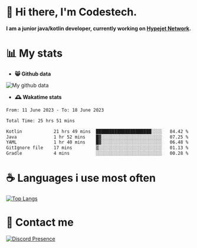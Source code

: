 # 👋 Hi there, I'm Codestech.
**I am a junior java/kotlin developer, currently working on [Hypejet Network](https://github.com/Hypejet).**

# 📊 My stats
- **😸 Github data**

![My github data](https://github-readme-stats.vercel.app/api?username=Codestech1&count_private=true&include_all_commits=true&theme=codeSTACKr)

- **🕰️ Wakatime stats**
<!--START_SECTION:waka-->

```txt
From: 11 June 2023 - To: 18 June 2023

Total Time: 25 hrs 51 mins

Kotlin            21 hrs 49 mins  █████████████████████░░░░   84.42 %
Java              1 hr 52 mins    █▓░░░░░░░░░░░░░░░░░░░░░░░   07.25 %
YAML              1 hr 40 mins    █▓░░░░░░░░░░░░░░░░░░░░░░░   06.48 %
GitIgnore file    17 mins         ▒░░░░░░░░░░░░░░░░░░░░░░░░   01.13 %
Gradle            4 mins          ░░░░░░░░░░░░░░░░░░░░░░░░░   00.28 %
```

<!--END_SECTION:waka-->

# ☕ Languages i use most often
[![Top Langs](https://github-readme-stats.vercel.app/api/top-langs/?username=Codestech1&layout=compact&langs_count=8&exclude_repo=window5000.github.io&theme=codeSTACKr)](https://github.com/anuraghazra/github-readme-stats)

# 💬 Contact me
[![Discord Presence](https://lanyard.cnrad.dev/api/650718742157852740)](https://discord.com/users/650718742157852740)
</br>
